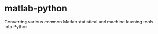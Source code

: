 # matlab-python
Converting various common Matlab statistical and machine learning tools into Python.

